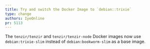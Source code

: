 ```yaml
---
title: Try and switch the Docker Image to `debian::trixie`
type: change
authors: IyeOnline
pr: 5113
---
```


The `tenzir/tenzir` and `tenzir/tenzir-node` Docker images now use
`debian:trixie-slim` instead of `debian:bookworm-slim` as a base image.
